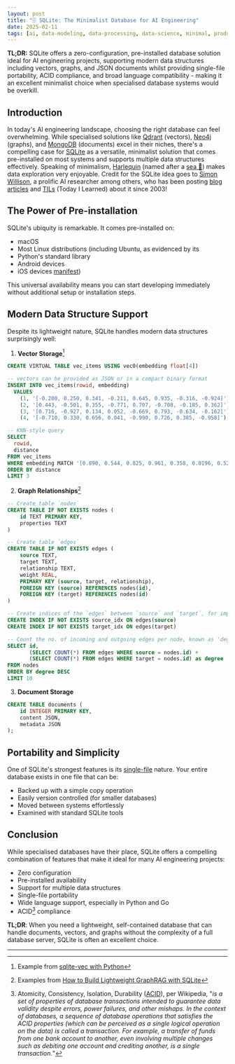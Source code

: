 ```yaml
---
layout: post
title: "🗄️ SQLite: The Minimalist Database for AI Engineering"
date: 2025-02-11
tags: [ai, data-modeling, data-processing, data-science, minimal, production, python, zero-config]
---
```


**TL;DR:** SQLite offers a zero-configuration, pre-installed database solution ideal for AI engineering projects, supporting modern data structures including vectors, graphs, and JSON documents whilst providing single-file portability, ACID compliance, and broad language compatibility - making it an excellent minimalist choice when specialised database systems would be overkill.
<!--more-->

## Introduction

In today's AI engineering landscape, choosing the right database can feel overwhelming. While specialised solutions like [Qdrant](https://qdrant.tech/) (vectors), [Neo4j](https://neo4j.com/) (graphs), and [MongoDB](https://www.mongodb.com/) (documents) excel in their niches, there's a compelling case for [SQLite](https://www.sqlite.org/index.html) as a versatile, minimalist solution that comes pre-installed on most systems and supports multiple data structures effectively. Speaking of minimalism, [Harlequin](https://github.com/tconbeer/harlequin) (named after a [sea 🦆](https://en.wikipedia.org/wiki/Harlequin_duck)) makes data exploration very enjoyable. Credit for the SQLite idea goes to [Simon Willison](https://bsky.app/profile/simonwillison.net), a prolific AI researcher among others, who has been posting [blog articles](https://simonwillison.net/tags/sqlite/) and [TILs](https://til.simonwillison.net/sqlite) (Today I Learned) about it since 2003!

## The Power of Pre-installation

SQLite's ubiquity is remarkable. It comes pre-installed on:

- macOS
- Most Linux distributions (including Ubuntu, as evidenced by its
- Python's standard library
- Android devices
- iOS devices
  [manifest](https://releases.ubuntu.com/24.10/ubuntu-24.10-desktop-amd64.manifest))

This universal availability means you can start developing immediately without additional setup or installation steps.

## Modern Data Structure Support

Despite its lightweight nature, SQLite handles modern data structures surprisingly well:

1. **Vector Storage**[^1]

```sql
CREATE VIRTUAL TABLE vec_items USING vec0(embedding float[4])
```

```sql
-- vectors can be provided as JSON or in a compact binary format
INSERT INTO vec_items(rowid, embedding)
  VALUES
    (1, '[-0.200, 0.250, 0.341, -0.211, 0.645, 0.935, -0.316, -0.924]'),
    (2, '[0.443, -0.501, 0.355, -0.771, 0.707, -0.708, -0.185, 0.362]'),
    (3, '[0.716, -0.927, 0.134, 0.052, -0.669, 0.793, -0.634, -0.162]'),
    (4, '[-0.710, 0.330, 0.656, 0.041, -0.990, 0.726, 0.385, -0.958]');
```

```sql
-- KNN-style query
SELECT
  rowid,
  distance
FROM vec_items
WHERE embedding MATCH '[0.890, 0.544, 0.825, 0.961, 0.358, 0.0196, 0.521, 0.175]'
ORDER BY distance
LIMIT 3
```

2. **Graph Relationships**[^2]

```sql
-- Create table `nodes`
CREATE TABLE IF NOT EXISTS nodes (
    id TEXT PRIMARY KEY,
    properties TEXT
)
```

```sql
-- Create table `edges`
CREATE TABLE IF NOT EXISTS edges (
    source TEXT,
    target TEXT,
    relationship TEXT,
    weight REAL,
    PRIMARY KEY (source, target, relationship),
    FOREIGN KEY (source) REFERENCES nodes(id),
    FOREIGN KEY (target) REFERENCES nodes(id)
)
```

```sql
-- Create indices of the `edges` between `source` and `target`, for improved performance
CREATE INDEX IF NOT EXISTS source_idx ON edges(source)
CREATE INDEX IF NOT EXISTS target_idx ON edges(target)
```

```sql
-- Count the no. of incoming and outgoing edges per node, known as 'degree centrality'
SELECT id,
       (SELECT COUNT(*) FROM edges WHERE source = nodes.id) +
       (SELECT COUNT(*) FROM edges WHERE target = nodes.id) as degree
FROM nodes
ORDER BY degree DESC
LIMIT 10
```

3. **Document Storage**

```sql
CREATE TABLE documents (
    id INTEGER PRIMARY KEY,
    content JSON,
    metadata JSON
);
```

## Portability and Simplicity

One of SQLite's strongest features is its [single-file](https://www.sqlite.org/onefile.html) nature. Your entire database exists in one file that can be:

- Backed up with a simple copy operation
- Easily version controlled (for smaller databases)
- Moved between systems effortlessly
- Examined with standard SQLite tools

## Conclusion

While specialised databases have their place, SQLite offers a compelling combination of features that make it ideal for many AI engineering projects:

- Zero configuration
- Pre-installed availability
- Support for multiple data structures
- Single-file portability
- Wide language support, especially in Python and Go
- ACID[^3] compliance

**TL;DR**: When you need a lightweight, self-contained database that can handle documents, vectors, and graphs without the complexity of a full database server, SQLite is often an excellent choice.

---

[^1]: Example from
    [sqlite-vec with Python](https://alexgarcia.xyz/sqlite-vec/python.html)

[^2]: Examples from
    [How to Build Lightweight GraphRAG with SQLite](https://dev.to/stephenc222/how-to-build-lightweight-graphrag-with-sqlite-53le)

[^3]: Atomicity, Consistency, Isolation, Durability
    ([ACID](https://en.wikipedia.org/wiki/ACID)), per Wikipedia, "_is a set of
    properties of database transactions intended to guarantee data validity
    despite errors, power failures, and other mishaps. In the context of
    databases, a sequence of database operations that satisfies the ACID
    properties (which can be perceived as a single logical operation on the
    data) is called a transaction. For example, a transfer of funds from one
    bank account to another, even involving multiple changes such as debiting
    one account and crediting another, is a single transaction._"
